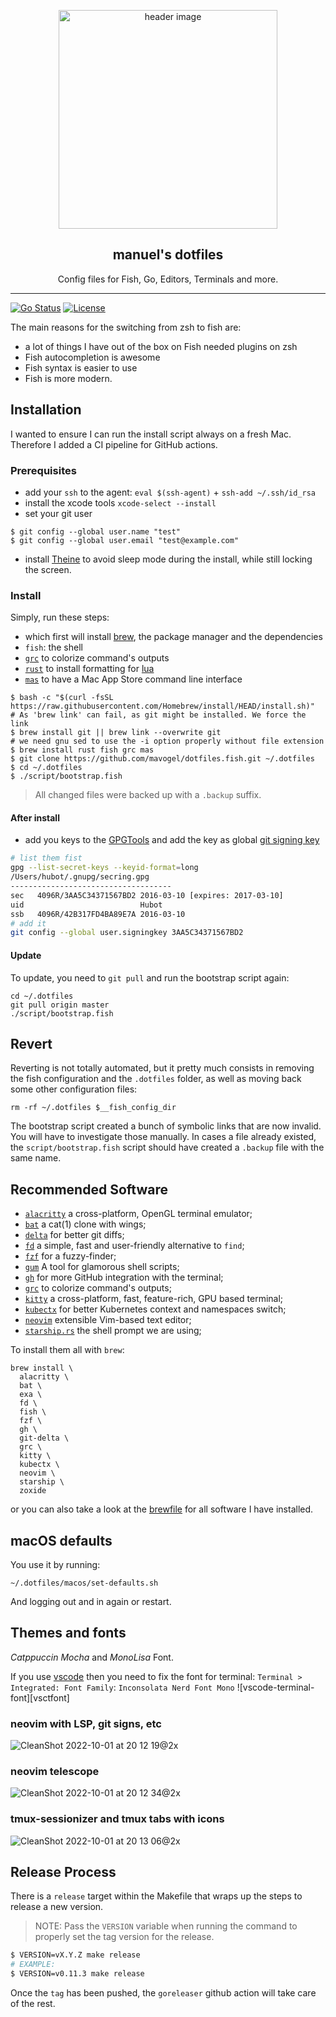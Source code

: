<p align="center">
  <img alt="header image" src="https://raw.githubusercontent.com/mavogel/dotfiles.fish/master/docs/header.svg" height="350" />
  <h2 align="center">manuel's dotfiles</h2>
  <p align="center">Config files for Fish, Go, Editors, Terminals and more.</p>
</p>

---

[![Go Status](https://github.com/mavogel/dotfiles.fish/workflows/test/badge.svg)](https://github.com/mavogel/dotfiles.fish/actions)
[![License](https://img.shields.io/badge/license-MIT-blue.svg)](https://github.com/mavogel/dotfiles.fish/blob/main/LICENSE)  

The main reasons for the switching from zsh to fish are:

- a lot of things I have out of the box on Fish needed plugins on zsh
- Fish autocompletion is awesome
- Fish syntax is easier to use
- Fish is more modern.

## Installation
I wanted to ensure I can run the install script always on a fresh Mac. Therefore I added a CI pipeline for GitHub actions.

### Prerequisites
- add your `ssh` to the agent: `eval $(ssh-agent)` + `ssh-add ~/.ssh/id_rsa`
- install the xcode tools `xcode-select --install`
- set your git user
```console
$ git config --global user.name "test"
$ git config --global user.email "test@example.com"
```
- install [Theine](https://apps.apple.com/de/app/theine/id955848755?mt=12) to avoid sleep mode during the install, while still locking the screen.
### Install

Simply, run these steps:
- which first will install [brew](https://brew.sh), the package manager and the dependencies
- `fish`: the shell
- [`grc`](https://github.com/garabik/grc) to colorize command's outputs
- [`rust`](https://www.rust-lang.org/) to install formatting for [lua](https://www.lua.org/)
- [`mas`](https://github.com/mas-cli/mas) to have a Mac App Store command line interface

```console
$ bash -c "$(curl -fsSL https://raw.githubusercontent.com/Homebrew/install/HEAD/install.sh)"
# As 'brew link' can fail, as git might be installed. We force the link
$ brew install git || brew link --overwrite git
# we need gnu sed to use the -i option properly without file extension
$ brew install rust fish grc mas
$ git clone https://github.com/mavogel/dotfiles.fish.git ~/.dotfiles
$ cd ~/.dotfiles
$ ./script/bootstrap.fish
```

> All changed files were backed up with a `.backup` suffix.

#### After install
- add you keys to the [GPGTools](https://gpgtools.org/) and add the key as global [git signing key](https://docs.github.com/en/authentication/managing-commit-signature-verification/telling-git-about-your-signing-key)
```sh
# list them fist
gpg --list-secret-keys --keyid-format=long
/Users/hubot/.gnupg/secring.gpg
------------------------------------
sec   4096R/3AA5C34371567BD2 2016-03-10 [expires: 2017-03-10]
uid                          Hubot 
ssb   4096R/42B317FD4BA89E7A 2016-03-10
# add it
git config --global user.signingkey 3AA5C34371567BD2
```

#### Update

To update, you need to `git pull` and run the bootstrap script again:

```console
cd ~/.dotfiles
git pull origin master
./script/bootstrap.fish
```

## Revert

Reverting is not totally automated, but it pretty much consists in removing the
fish configuration and the `.dotfiles` folder, as well as moving back some other
configuration files:

```console
rm -rf ~/.dotfiles $__fish_config_dir
```

The bootstrap script created a bunch of symbolic links that are now invalid.
You will have to investigate those manually. In cases a file already existed,
the `script/bootstrap.fish` script should have created a `.backup` file with
the same name.

## Recommended Software

- [`alacritty`](https://github.com/alacritty/alacritty) a cross-platform, OpenGL
  terminal emulator;
- [`bat`](https://github.com/sharkdp/bat) a cat(1) clone with wings;
- [`delta`](https://github.com/dandavison/delta) for better git diffs;
- [`fd`](https://github.com/sharkdp/fd) a simple, fast and user-friendly
  alternative to `find`;
- [`fzf`](https://github.com/junegunn/fzf) for a fuzzy-finder;
- [`gum`](https://github.com/charmbracelet/gum) A tool for glamorous shell
  scripts;
- [`gh`](https://github.com/cli/cli) for more GitHub integration with the
  terminal;
- [`grc`](https://github.com/garabik/grc) to colorize command's outputs;
- [`kitty`](https://github.com/kovidgoyal/kitty) a cross-platform, fast,
  feature-rich, GPU based terminal;
- [`kubectx`](https://github.com/ahmetb/kubectx) for better Kubernetes context
  and namespaces switch;
- [`neovim`](https://neovim.io) extensible Vim-based text editor;
- [`starship.rs`](https://starship.rs) the shell prompt we are using;

To install them all with `brew`:

```console
brew install \
  alacritty \
  bat \
  exa \
  fd \
  fish \
  fzf \
  gh \
  git-delta \
  grc \
  kitty \
  kubectx \
  neovim \
  starship \
  zoxide
```

or you can also take a look at the [brewfile](brewfile) for all software I have installed.

## macOS defaults

You use it by running:

```console
~/.dotfiles/macos/set-defaults.sh
```

And logging out and in again or restart.

## Themes and fonts

*Catppuccin Mocha* and *MonoLisa* Font.

If you use [vscode](https://code.visualstudio.com/) then you need to fix the font for terminal:
`Terminal > Integrated: Font Family`: `Inconsolata Nerd Font Mono`
![vscode-terminal-font][vsctfont]

### neovim with LSP, git signs, etc

![CleanShot 2022-10-01 at 20 12 19@2x](https://user-images.githubusercontent.com/245435/193431550-5f279c3d-a0f6-4e67-81bc-1c1538fc71be.png)

### neovim telescope

![CleanShot 2022-10-01 at 20 12 34@2x](https://user-images.githubusercontent.com/245435/193431554-9ab32711-3eab-4d0e-8cec-f7b09713abf5.png)

### tmux-sessionizer and tmux tabs with icons

![CleanShot 2022-10-01 at 20 13 06@2x](https://user-images.githubusercontent.com/245435/193431556-8ee21015-8cde-44d0-93c2-ac3040a44057.png)

## Release Process

There is a `release` target within the Makefile that wraps up the steps to
release a new version.

> NOTE: Pass the `VERSION` variable when running the command to properly set
> the tag version for the release.

```bash
$ VERSION=vX.Y.Z make release
# EXAMPLE:
$ VERSION=v0.11.3 make release
```

Once the `tag` has been pushed, the `goreleaser` github action will take care
of the rest.